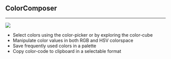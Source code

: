 ## ColorComposer
* * *

  <img src="ColorComposer.png" />

  * Select colors using the color-picker or by exploring the color-cube
  * Manipulate color values in both RGB and HSV colorspace
  * Save frequently used colors in a palette
  * Copy color-code to clipboard in a selectable format

